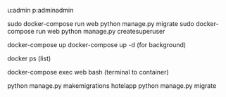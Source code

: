 
u:admin
p:adminadmin


sudo docker-compose run web python manage.py migrate
sudo docker-compose run web python manage.py createsuperuser

docker-compose up
docker-compose up -d    (for background)

docker ps (list)

docker-compose exec web bash (terminal to container)



python manage.py makemigrations hotelapp
python manage.py migrate